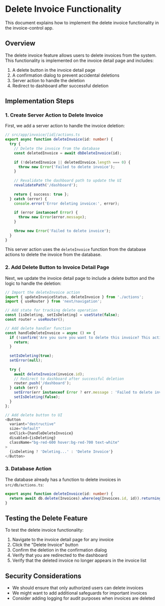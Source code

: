 # Delete Invoice Functionality

This document explains how to implement the delete invoice functionality in the invoice-control app.

## Overview

The delete invoice feature allows users to delete invoices from the system. This functionality is implemented on the invoice detail page and includes:

1. A delete button in the invoice detail page
2. A confirmation dialog to prevent accidental deletions
3. Server action to handle the deletion
4. Redirect to dashboard after successful deletion

## Implementation Steps

### 1. Create Server Action to Delete Invoice

First, we add a server action to handle the invoice deletion:

```typescript
// src/app/invoice/[id]/actions.ts
export async function deleteInvoice(id: number) {
  try {
    // Delete the invoice from the database
    const deletedInvoice = await dbDeleteInvoice(id);
    
    if (!deletedInvoice || deletedInvoice.length === 0) {
      throw new Error('Failed to delete invoice');
    }
    
    // Revalidate the dashboard path to update the UI
    revalidatePath('/dashboard');
    
    return { success: true };
  } catch (error) {
    console.error('Error deleting invoice:', error);
    
    if (error instanceof Error) {
      throw new Error(error.message);
    }
    
    throw new Error('Failed to delete invoice');
  }
}
```

This server action uses the `deleteInvoice` function from the database actions to delete the invoice from the database.

### 2. Add Delete Button to Invoice Detail Page

Next, we update the invoice detail page to include a delete button and the logic to handle the deletion:

```typescript
// Import the deleteInvoice action
import { updateInvoiceStatus, deleteInvoice } from './actions';
import { useRouter } from 'next/navigation';

// Add state for tracking delete operation
const [isDeleting, setIsDeleting] = useState(false);
const router = useRouter();

// Add delete handler function
const handleDeleteInvoice = async () => {
  if (!confirm('Are you sure you want to delete this invoice? This action cannot be undone.')) {
    return;
  }
  
  setIsDeleting(true);
  setError(null);
  
  try {
    await deleteInvoice(invoice.id);
    // Redirect to dashboard after successful deletion
    router.push('/dashboard');
  } catch (err) {
    setError(err instanceof Error ? err.message : 'Failed to delete invoice');
    setIsDeleting(false);
  }
};

// Add delete button to UI
<Button 
  variant="destructive" 
  size="default"
  onClick={handleDeleteInvoice}
  disabled={isDeleting}
  className="bg-red-600 hover:bg-red-700 text-white"
>
  {isDeleting ? 'Deleting...' : 'Delete Invoice'}
</Button>
```

### 3. Database Action

The database already has a function to delete invoices in `src/db/actions.ts`:

```typescript
export async function deleteInvoice(id: number) {
  return await db.delete(Invoices).where(eq(Invoices.id, id)).returning();
}
```

## Testing the Delete Feature

To test the delete invoice functionality:

1. Navigate to the invoice detail page for any invoice
2. Click the "Delete Invoice" button
3. Confirm the deletion in the confirmation dialog
4. Verify that you are redirected to the dashboard
5. Verify that the deleted invoice no longer appears in the invoice list

## Security Considerations

- We should ensure that only authorized users can delete invoices
- We might want to add additional safeguards for important invoices
- Consider adding logging for audit purposes when invoices are deleted